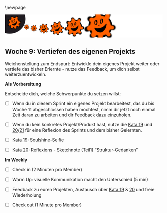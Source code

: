 \newpage

![](sketchnotes/bumper10.png)

## Woche 9:  Vertiefen des eigenen Projekts 

Weichenstellung zum Endspurt: Entwickle dein eigenes Projekt weiter oder vertiefe das bisher Erlernte - nutze das Feedback, um dich selbst weiterzuentwickeln.

**Als Vorbereitung**

Entscheide dich, welche Schwerpunkte du setzen willst: 

- [ ] Wenn du in diesem Sprint ein eigenes Projekt bearbeitest, das du bis Woche 11 abgeschlossen haben möchtest, nimm dir jetzt noch einmal Zeit daran zu arbeiten und dir Feedback dazu einzuholen.

- [ ] Wenn du kein konkretes Projekt/Produkt hast, nutze die [Kata 19](0500_Kata_19.md) und [20](0500_Kata_20.md)/[21](0500_Kata_21.md) für eine Reflexion des Sprints und dem bisher Gelernten.

- [ ] [Kata 19](0500_Kata_19.md): Soulshine-Selfie

- [ ] [Kata 20](0500_Kata_20.md): Reflexions - Sketchnote (Teil1) “Struktur-Gedanken” 

**Im Weekly**

- [ ] Check in (2 Minuten pro Member)

- [ ] Warm Up: visuelle Kommunikation macht den Unterschied (5 min)

- [ ] Feedback zu euren Projekten, Austausch über [Kata 19](0500_Kata_19.md) & [20](0500_Kata_20.md) und freie Wiederholung

- [ ] Check out (1 Minute pro Member)
